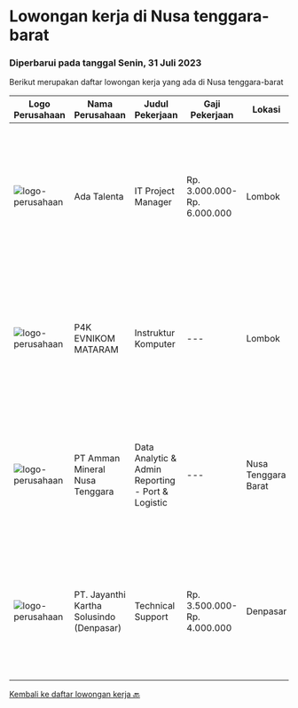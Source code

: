 
  # Lowongan kerja di Nusa tenggara-barat

  ### Diperbarui pada tanggal Senin, 31 Juli 2023

  Berikut merupakan daftar lowongan kerja yang ada di Nusa tenggara-barat

  |Logo Perusahaan | Nama Perusahaan | Judul Pekerjaan | Gaji Pekerjaan | Lokasi | Deskripsi | Tanggal diunggah | Pranala |
  | -------------- | --------------- | --------------- | --------- | --------- | -------------- | ------- | ----------- |
  |![logo-perusahaan](https://i.ibb.co/sqvTCh9/112815900-stock-vector-no-image-available-icon-flat-vector.webp)|Ada Talenta|IT Project Manager|Rp. 3.000.000-Rp. 6.000.000|Lombok|Kualifikasi : D3, S1. S2 Manajemen Informasi / Teknik Informatika Umur 29 - 44 tahun Pengalaman kerja 4+ tahun Deskripsi Pekerjaan : Kelola...|Senin, 24 Juli 2023|https://www.jobstreet.co.id/id/job/it-project-manager-4414367?token=0~49194991-5b2e-48b3-9126-fda5287df0aa&sectionRank=1&jobId=jobstreet-id-job-4414367|
|![logo-perusahaan](https://i.ibb.co/sqvTCh9/112815900-stock-vector-no-image-available-icon-flat-vector.webp)|P4K EVNIKOM MATARAM|Instruktur Komputer|---|Lombok|Kualifikasi : Minimal Lulusan SMA/SMK Minimal bisa mengajar Microsoft Office dan Desain Grafis Siap bekerja dan mau belajar Deskripsi Pekerjaan...|Sabtu, 15 Juli 2023|https://www.jobstreet.co.id/id/job/instruktur-komputer-4405788?token=0~49194991-5b2e-48b3-9126-fda5287df0aa&sectionRank=2&jobId=jobstreet-id-job-4405788|
|![logo-perusahaan](https://image-service-cdn.seek.com.au/03278f3de39727dec0ee5a30eff1c4030c863d8c/ee4dce1061f3f616224767ad58cb2fc751b8d2dc)|PT Amman Mineral Nusa Tenggara|Data Analytic & Admin Reporting - Port & Logistic|---|Nusa Tenggara Barat|Some of your duties will include: Responsible for liaising with related cross functional stakeholders to identify opportunities to optimize Port &amp;...|Rabu, 12 Juli 2023|https://www.jobstreet.co.id/id/job/data-analytic-admin-reporting-port-logistic-4401925?token=0~49194991-5b2e-48b3-9126-fda5287df0aa&sectionRank=3&jobId=jobstreet-id-job-4401925|
|![logo-perusahaan](https://image-service-cdn.seek.com.au/3ac12665b5372c84ef4fd7270e02f2c5e3066d0c/ee4dce1061f3f616224767ad58cb2fc751b8d2dc)|PT. Jayanthi Kartha Solusindo (Denpasar)|Technical Support|Rp. 3.500.000-Rp. 4.000.000|Denpasar|Skills Needed : Network (Wired &amp; Wireless) Troubleshooting Job Description: Perform network troubleshooting fttx / ftth and make an improvement...|Kamis, 06 Juli 2023|https://www.jobstreet.co.id/id/job/technical-support-4392624?token=0~49194991-5b2e-48b3-9126-fda5287df0aa&sectionRank=4&jobId=jobstreet-id-job-4392624|


  [Kembali ke daftar lowongan kerja 🔙](../README.md#daftar-lowongan-kerja)
  